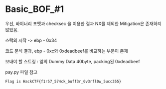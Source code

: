 # Basic_BOF_#1

우선, 바이너리 포맷과 checksec 을 이용한 결과 NX를 제외한 Mitigation은 존재하지 않았음.



스택의 시작 -> ebp - 0x34

코드 분석 결과, ebp - 0xc와 0xdeadbeef를 비교하는 부분이 존재

보내야 할 스트링 : 앞의 Dummy Data 40byte, packing된 0xdeadbeef

pay.py 파일 참고



```
Flag is HackCTF{f1r57_574ck_buff3r_0v3rfl0w_5ucc355}
```

